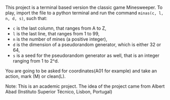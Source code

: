 This project is a terminal based version the classic game Minesweeper. To play, import the file to a python terminal and run the command `minas(c, l, n, d, s)`, such that:
 - `c` is the last column, that ranges from A to Z,
 - `l` is the last line, that ranges from 1 to 99,
 - `n` is the number of mines (a positive integer),
 - `d` is the dimension of a pseudorandom generator, which is either 32 or 64,
 - `s` is a seed for the pseudorandom generator as well, that is an integer ranging from 1 to 2^d.

You are going to be asked for coordinates(A01 for example) and take an action, mark (M) or clean(L).

Note: This is an academic project. The idea of the project came from Albert Abad (Instituto Superior Técnico, Lisbon, Portugal)
